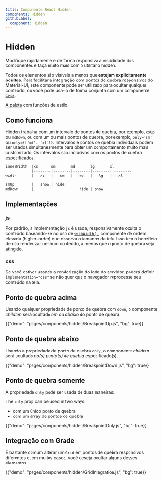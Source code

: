 ```yaml
---
title: Componente React Hidden
components: Hidden
githubLabel:
  component: Hidden
---
```


# Hidden

<p class="description">Modifique rapidamente e de forma responsiva a visibilidade dos componentes e faça muito mais com o utilitário hidden.</p>

Todos os elementos são visíveis a menos que **estejam explicitamente ocultos**. Para facilitar a integração com [pontos de quebra responsivos](/customization/breakpoints/) do Material-UI, este componente pode ser utilizado para ocultar qualquer conteúdo, ou você pode usa-lo de forma conjunta com um componente [`Grid`](/components/grid/).

[A paleta](/system/palette/) com funções de estilo.

## Como funciona

Hidden trabalha com um intervalo de pontos de quebra, por exemplo, `xsUp` ou `mdDown`, ou com um ou mais pontos de quebra, por exemplo, `only='sm'` ou `only={['md', 'xl']}`. Intervalos e pontos de quebra individuais podem ser usados simultaneamente para obter um comportamento muito mais customizado. Os intervalos são inclusivos com os pontos de quebra especificados.

```js
innerWidth  |xs      sm       md       lg       xl
            |--------|--------|--------|--------|-------->
width       |   xs   |   sm   |   md   |   lg   |   xl

smUp        |   show | hide
mdDown      |                     hide | show

```

## Implementações

### js

Por padrão, a implementação `js` é usada, responsivamente oculta o conteúdo baseando-se no uso de [`withWidth()`](/customization/breakpoints/#withwidth), componente de ordem elevada (higher-order) que observa o tamanho da tela. Isso tem o benefício de não renderizar nenhum conteúdo, a menos que o ponto de quebra seja atingido.

### css

Se você estiver usando a renderização do lado do servidor, poderá definir `implementation="css"` se não quer que o navegador reprocesse seu conteúdo na tela.

## Ponto de quebra acima

Usando qualquer propriedade de ponto de quebra com `down`, o componente *children* será ocultado *em ou abaixo* do ponto de quebra.

{{"demo": "pages/components/hidden/BreakpointUp.js", "bg": true}}

## Ponto de quebra abaixo

Usando a propriedade de ponto de quebra `only`, o componente *children* será ocultado *no(s) ponto(s) de quebra* especificado(s).

{{"demo": "pages/components/hidden/BreakpointDown.js", "bg": true}}

## Ponto de quebra somente

A propriedade `only` pode ser usada de duas maneiras:

The `only` prop can be used in two ways:

- com um único ponto de quebra
- com um array de pontos de quebra

{{"demo": "pages/components/hidden/BreakpointOnly.js", "bg": true}}

## Integração com Grade

É bastante comum alterar um `Grid` em pontos de quebra responsivos diferentes e, em muitos casos, você deseja ocultar alguns desses elementos.

{{"demo": "pages/components/hidden/GridIntegration.js", "bg": true}}
